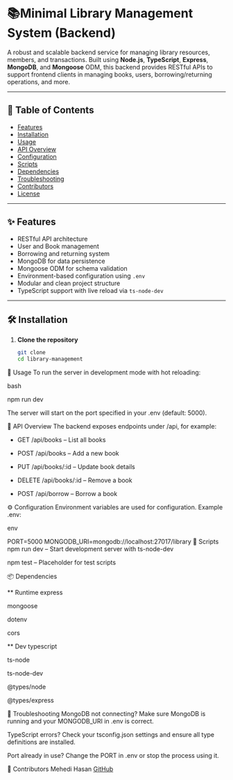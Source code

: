 # 📚Minimal Library Management System (Backend)

A robust and scalable backend service for managing library resources, members, and transactions. Built using **Node.js**, **TypeScript**, **Express**, **MongoDB**, and **Mongoose** ODM, this backend provides RESTful APIs to support frontend clients in managing books, users, borrowing/returning operations, and more.

---

## 📖 Table of Contents

- [Features](#-features)
- [Installation](#-installation)
- [Usage](#-usage)
- [API Overview](#-api-overview)
- [Configuration](#-configuration)
- [Scripts](#-scripts)
- [Dependencies](#-dependencies)
- [Troubleshooting](#-troubleshooting)
- [Contributors](#-contributors)
- [License](#-license)

---

## ✨ Features

- RESTful API architecture
- User and Book management
- Borrowing and returning system
- MongoDB for data persistence
- Mongoose ODM for schema validation
- Environment-based configuration using `.env`
- Modular and clean project structure
- TypeScript support with live reload via `ts-node-dev`

---

## 🛠 Installation

1. **Clone the repository**

   ```bash
   git clone 
   cd library-management

🚀 Usage
To run the server in development mode with hot reloading:

bash

npm run dev

The server will start on the port specified in your .env (default: 5000).

📡 API Overview
The backend exposes endpoints under /api, for example:

 - GET /api/books – List all books

 - POST /api/books – Add a new book

 - PUT /api/books/:id – Update book details

 - DELETE /api/books/:id – Remove a book

 - POST /api/borrow – Borrow a book


⚙️ Configuration
Environment variables are used for configuration. Example .env:

env

PORT=5000
MONGODB_URI=mongodb://localhost:27017/library
📜 Scripts
npm run dev – Start development server with ts-node-dev

npm test – Placeholder for test scripts

📦 Dependencies

** Runtime
express

mongoose

dotenv

cors

** Dev
typescript

ts-node

ts-node-dev

@types/node

@types/express

🐞 Troubleshooting
MongoDB not connecting?
Make sure MongoDB is running and your MONGODB_URI in .env is correct.

TypeScript errors?
Check your tsconfig.json settings and ensure all type definitions are installed.

Port already in use?
Change the PORT in .env or stop the process using it.

👥 Contributors
Mehedi Hasan [GitHub](https://github.com/nodeNINJAr)


